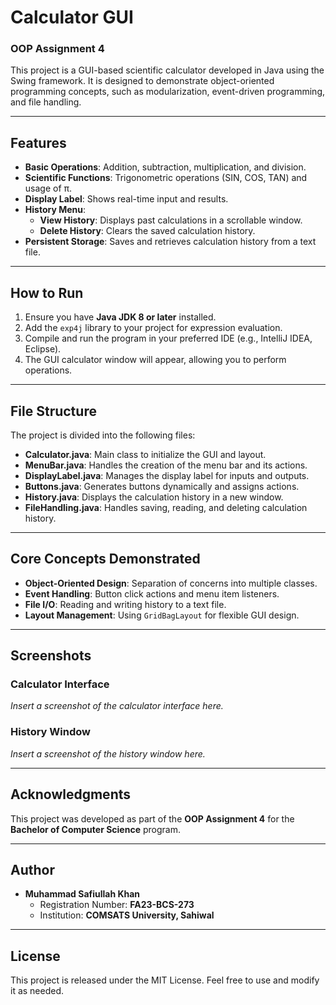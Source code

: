 # **Calculator GUI**  
### **OOP Assignment 4**  

This project is a GUI-based scientific calculator developed in Java using the Swing framework. It is designed to demonstrate object-oriented programming concepts, such as modularization, event-driven programming, and file handling.

---

## **Features**  
- **Basic Operations**: Addition, subtraction, multiplication, and division.  
- **Scientific Functions**: Trigonometric operations (SIN, COS, TAN) and usage of π.  
- **Display Label**: Shows real-time input and results.  
- **History Menu**:  
  - **View History**: Displays past calculations in a scrollable window.  
  - **Delete History**: Clears the saved calculation history.  
- **Persistent Storage**: Saves and retrieves calculation history from a text file.  

---

## **How to Run**  
1. Ensure you have **Java JDK 8 or later** installed.  
2. Add the `exp4j` library to your project for expression evaluation.  
3. Compile and run the program in your preferred IDE (e.g., IntelliJ IDEA, Eclipse).  
4. The GUI calculator window will appear, allowing you to perform operations.  

---

## **File Structure**
The project is divided into the following files:  
- **Calculator.java**: Main class to initialize the GUI and layout.  
- **MenuBar.java**: Handles the creation of the menu bar and its actions.  
- **DisplayLabel.java**: Manages the display label for inputs and outputs.  
- **Buttons.java**: Generates buttons dynamically and assigns actions.  
- **History.java**: Displays the calculation history in a new window.  
- **FileHandling.java**: Handles saving, reading, and deleting calculation history.  

---

## **Core Concepts Demonstrated**
- **Object-Oriented Design**: Separation of concerns into multiple classes.  
- **Event Handling**: Button click actions and menu item listeners.  
- **File I/O**: Reading and writing history to a text file.  
- **Layout Management**: Using `GridBagLayout` for flexible GUI design.  

---

## **Screenshots**
### **Calculator Interface**
*Insert a screenshot of the calculator interface here.*

### **History Window**
*Insert a screenshot of the history window here.*

---

## **Acknowledgments**
This project was developed as part of the **OOP Assignment 4** for the **Bachelor of Computer Science** program.  

---

## **Author**
- **Muhammad Safiullah Khan**  
  - Registration Number: **FA23-BCS-273**  
  - Institution: **COMSATS University, Sahiwal**  

---

## **License**
This project is released under the MIT License. Feel free to use and modify it as needed.  
